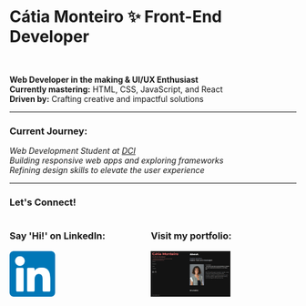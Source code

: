 # **Cátia Monteiro** ✨ Front-End Developer  

<br>

**Web Developer in the making & UI/UX Enthusiast**  
**Currently mastering:** HTML, CSS, JavaScript, and React  
**Driven by:** Crafting creative and impactful solutions

---

### **Current Journey:**  
*Web Development Student at [DCI](https://start.digitalcareerinstitute.org)*  
*Building responsive web apps and exploring frameworks*  
*Refining design skills to elevate the user experience*

---

### **Let's Connect!**

<div style="display: flex; align-items: center;">

  <div style="margin-right: 80px;"> 

### Say 'Hi!' on LinkedIn:

 <a href="https://www.linkedin.com/in/catiamonteirov/"> 
      <img src="linkedin-icon.png" alt="LinkedIn" height="80">
    </a>
  </div>

  <div>

### Visit my portfolio:

<a href="https://diecatiamonteiro.github.io/portfolio-website/"> 
      <img src="portfolio-preview.png" alt="Portfolio" height="80">
    </a>
  </div>

</div>
